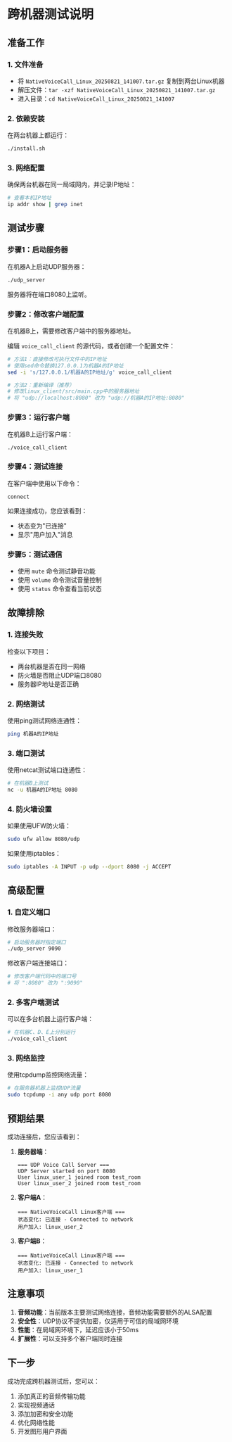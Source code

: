 # 跨机器测试说明

## 准备工作

### 1. 文件准备
- 将 `NativeVoiceCall_Linux_20250821_141007.tar.gz` 复制到两台Linux机器
- 解压文件：`tar -xzf NativeVoiceCall_Linux_20250821_141007.tar.gz`
- 进入目录：`cd NativeVoiceCall_Linux_20250821_141007`

### 2. 依赖安装
在两台机器上都运行：
```bash
./install.sh
```

### 3. 网络配置
确保两台机器在同一局域网内，并记录IP地址：
```bash
# 查看本机IP地址
ip addr show | grep inet
```

## 测试步骤

### 步骤1：启动服务器
在机器A上启动UDP服务器：
```bash
./udp_server
```
服务器将在端口8080上监听。

### 步骤2：修改客户端配置
在机器B上，需要修改客户端中的服务器地址。

编辑 `voice_call_client` 的源代码，或者创建一个配置文件：
```bash
# 方法1：直接修改可执行文件中的IP地址
# 使用sed命令替换127.0.0.1为机器A的IP地址
sed -i 's/127.0.0.1/机器A的IP地址/g' voice_call_client

# 方法2：重新编译（推荐）
# 修改linux_client/src/main.cpp中的服务器地址
# 将 "udp://localhost:8080" 改为 "udp://机器A的IP地址:8080"
```

### 步骤3：运行客户端
在机器B上运行客户端：
```bash
./voice_call_client
```

### 步骤4：测试连接
在客户端中使用以下命令：
```
connect
```

如果连接成功，您应该看到：
- 状态变为"已连接"
- 显示"用户加入"消息

### 步骤5：测试通信
- 使用 `mute` 命令测试静音功能
- 使用 `volume` 命令测试音量控制
- 使用 `status` 命令查看当前状态

## 故障排除

### 1. 连接失败
检查以下项目：
- 两台机器是否在同一网络
- 防火墙是否阻止UDP端口8080
- 服务器IP地址是否正确

### 2. 网络测试
使用ping测试网络连通性：
```bash
ping 机器A的IP地址
```

### 3. 端口测试
使用netcat测试端口连通性：
```bash
# 在机器B上测试
nc -u 机器A的IP地址 8080
```

### 4. 防火墙设置
如果使用UFW防火墙：
```bash
sudo ufw allow 8080/udp
```

如果使用iptables：
```bash
sudo iptables -A INPUT -p udp --dport 8080 -j ACCEPT
```

## 高级配置

### 1. 自定义端口
修改服务器端口：
```bash
# 启动服务器时指定端口
./udp_server 9090
```

修改客户端连接端口：
```bash
# 修改客户端代码中的端口号
# 将 ":8080" 改为 ":9090"
```

### 2. 多客户端测试
可以在多台机器上运行客户端：
```bash
# 在机器C、D、E上分别运行
./voice_call_client
```

### 3. 网络监控
使用tcpdump监控网络流量：
```bash
# 在服务器机器上监控UDP流量
sudo tcpdump -i any udp port 8080
```

## 预期结果

成功连接后，您应该看到：

1. **服务器端**：
   ```
   === UDP Voice Call Server ===
   UDP Server started on port 8080
   User linux_user_1 joined room test_room
   User linux_user_2 joined room test_room
   ```

2. **客户端A**：
   ```
   === NativeVoiceCall Linux客户端 ===
   状态变化: 已连接 - Connected to network
   用户加入: linux_user_2
   ```

3. **客户端B**：
   ```
   === NativeVoiceCall Linux客户端 ===
   状态变化: 已连接 - Connected to network
   用户加入: linux_user_1
   ```

## 注意事项

1. **音频功能**：当前版本主要测试网络连接，音频功能需要额外的ALSA配置
2. **安全性**：UDP协议不提供加密，仅适用于可信的局域网环境
3. **性能**：在局域网环境下，延迟应该小于50ms
4. **扩展性**：可以支持多个客户端同时连接

## 下一步

成功完成跨机器测试后，您可以：
1. 添加真正的音频传输功能
2. 实现视频通话
3. 添加加密和安全功能
4. 优化网络性能
5. 开发图形用户界面






